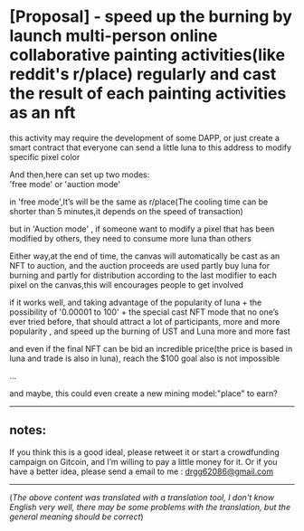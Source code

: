 
# [Proposal] - speed up the burning by launch multi-person online collaborative painting activities(like reddit's r/place) regularly and cast the result of each painting activities as an nft

this activity may require the development of some DAPP,
or just create a smart contract that everyone can send a little luna to this address to modify specific pixel color

And then,here can set up two modes:  
'free mode' or 'auction mode'

in 'free mode',It’s will be the same as r/place(The cooling time can be shorter than 5 minutes,it depends on the speed of transaction)

but in 'Auction mode' , if someone want to modify a pixel that has been modified by others, they need to consume more luna than others

Either way,at the end of time, the canvas will automatically be cast as an NFT to auction, and the auction proceeds are used partly buy luna for burning and partly for distribution according to the last modifier to each pixel on the canvas,this will encourages people to get involved 

if it works well, and taking advantage of the popularity of luna + the possibility of '0.00001 to 100' + the special cast NFT mode that no one’s ever tried before, 
that should attract a lot of participants, more and more popularity , and speed up the burning of UST and Luna more and more fast

and even if the final NFT can be bid an incredible price(the price is based in luna and trade is also in luna),
reach the $100 goal also is not impossible

...  

and maybe, this could even create a new mining model:"place" to earn?

------------------------------------------------------------------------------------------------------------------------------------------

## notes:
 If you think this is a good ideal, please retweet it or start a crowdfunding campaign on Gitcoin, and I’m willing to pay a little money for it.
 Or if you have a better idea, please send a email to me :  drgg62086@gmail.com

------------------------------------------------------------------------------------------------------------------------------------------


(_The above content was translated with a translation tool, I don't know English very well, there may be some problems with the translation, but the general meaning should be correct_)
